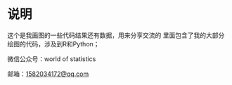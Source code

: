# 说明
这个是我画图的一些代码结果还有数据，用来分享交流的
里面包含了我的大部分绘图的代码，涉及到R和Python；

微信公众号：world of statistics

邮箱：1582034172@qq.com
